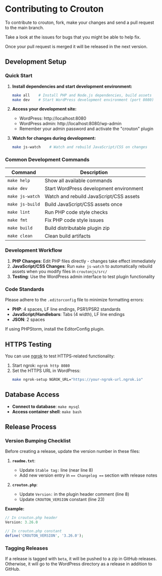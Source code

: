 # Contributing to Crouton

To contribute to crouton, fork, make your changes and send a pull request to the main branch.

Take a look at the issues for bugs that you might be able to help fix.

Once your pull request is merged it will be released in the next version.

## Development Setup

### Quick Start

1. **Install dependencies and start development environment:**
   ```bash
   make all    # Install PHP and Node.js dependencies, build assets
   make dev    # Start WordPress development environment (port 8080)
   ```

2. **Access your development site:**
   - WordPress: http://localhost:8080
   - WordPress admin: http://localhost:8080/wp-admin
   - Remember your admin password and activate the "crouton" plugin

3. **Watch for changes during development:**
   ```bash
   make js-watch    # Watch and rebuild JavaScript/CSS on changes
   ```

### Common Development Commands

| Command | Description |
|---------|-------------|
| `make help` | Show all available commands |
| `make dev` | Start WordPress development environment |
| `make js-watch` | Watch and rebuild JavaScript/CSS assets |
| `make js-build` | Build JavaScript/CSS assets once |
| `make lint` | Run PHP code style checks |
| `make fmt` | Fix PHP code style issues |
| `make build` | Build distributable plugin zip |
| `make clean` | Clean build artifacts |

### Development Workflow

1. **PHP Changes**: Edit PHP files directly - changes take effect immediately
2. **JavaScript/CSS Changes**: Run `make js-watch` to automatically rebuild assets when you modify files in `croutonjs/src/`
3. **Testing**: Use the WordPress admin interface to test plugin functionality

### Code Standards

Please adhere to the `.editorconfig` file to minimize formatting errors:
- **PHP**: 4 spaces, LF line endings, PSR1/PSR2 standards
- **JavaScript/Handlebars**: Tabs (4 width), LF line endings
- **JSON**: 2 spaces

If using PHPStorm, install the EditorConfig plugin.

## HTTPS Testing

You can use [ngrok](https://ngrok.com) to test HTTPS-related functionality:

1. Start ngrok: `ngrok http 8080`
2. Set the HTTPS URL in WordPress:
   ```bash
   make ngrok-setup NGROK_URL="https://your-ngrok-url.ngrok.io"
   ```

## Database Access

- **Connect to database**: `make mysql`
- **Access container shell**: `make bash`

## Release Process

### Version Bumping Checklist

Before creating a release, update the version number in these files:

1. **`readme.txt`**:
   - Update `Stable tag:` line (near line 8)
   - Add new version entry in `== Changelog ==` section with release notes

2. **`crouton.php`**:
   - Update `Version:` in the plugin header comment (line 8)
   - Update `CROUTON_VERSION` constant (line 23)

**Example:**
```php
// In crouton.php header
Version: 3.26.0

// In crouton.php constant
define('CROUTON_VERSION', '3.26.0');
```

### Tagging Releases

If a release is tagged with `beta`, it will be pushed to a zip in GitHub releases. Otherwise, it will go to the WordPress directory as a release in addition to GitHub.
